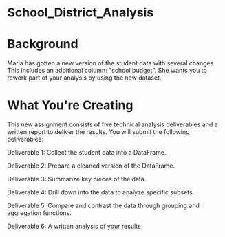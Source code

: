 # School_District_Analysis

# Background

Maria has gotten a new version of the student data with several changes. This includes an additional column: "school budget". She wants you to rework part of your analysis by using the new dataset.

# What You're Creating

This new assignment consists of five technical analysis deliverables and a written report to deliver the results. You will submit the following deliverables:

Deliverable 1: Collect the student data into a DataFrame.

Deliverable 2: Prepare a cleaned version of the DataFrame.

Deliverable 3: Summarize key pieces of the data.

Deliverable 4: Drill down into the data to analyze specific subsets.

Deliverable 5: Compare and contrast the data through grouping and aggregation functions.

Deliverable 6: A written analysis of your results
